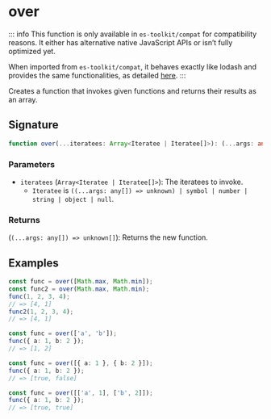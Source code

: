 # over

::: info
This function is only available in `es-toolkit/compat` for compatibility reasons. It either has alternative native JavaScript APIs or isn’t fully optimized yet.

When imported from `es-toolkit/compat`, it behaves exactly like lodash and provides the same functionalities, as detailed [here](../../../compatibility.md).
:::

Creates a function that invokes given functions and returns their results as an array.

## Signature

```typescript
function over(...iteratees: Array<Iteratee | Iteratee[]>): (...args: any[]) => unknown[];
```

### Parameters

- `iteratees` (`Array<Iteratee | Iteratee[]>`): The iteratees to invoke.
  - `Iteratee` is `((...args: any[]) => unknown) | symbol | number | string | object | null`.

### Returns

(`(...args: any[]) => unknown[]`): Returns the new function.

## Examples

```typescript
const func = over([Math.max, Math.min]);
const func2 = over(Math.max, Math.min);
func(1, 2, 3, 4);
// => [4, 1]
func2(1, 2, 3, 4);
// => [4, 1]

const func = over(['a', 'b']);
func({ a: 1, b: 2 });
// => [1, 2]

const func = over([{ a: 1 }, { b: 2 }]);
func({ a: 1, b: 2 });
// => [true, false]

const func = over([['a', 1], ['b', 2]]);
func({ a: 1, b: 2 });
// => [true, true]
```
